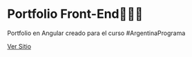 # Portfolio Front-End:purple_heart::purple_heart::purple_heart:

Portfolio en Angular creado para el curso #ArgentinaPrograma 

[Ver Sitio](https://portfolio-maria-sobrecasas.web.app)
